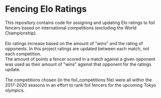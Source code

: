 # Fencing Elo Ratings
This repository contains code for assigning and updating Elo ratings to foil fencers based on international competitions (excluding the World Championship). <br> 
<br>
Elo ratings increase based on the amount of "wins" and the rating of opponents. In this project ratings are updated between each match, not each competition. <br>
The amount of points a fencer scored in a match against a given opponent was used as their amount of "wins" against that opponent for the ratings update. <br>
<br>
The competitions chosen (in the foil_competitions file) were all within the 2017-2020 seasons in an effort to rank foil fencers for the upcoming Tokyo olympics.
